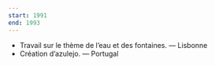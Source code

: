 ```yaml
---
start: 1991
end: 1993
---
```


- Travail sur le thème de l’eau et des fontaines. — Lisbonne
- Création d’azulejo. — Portugal
